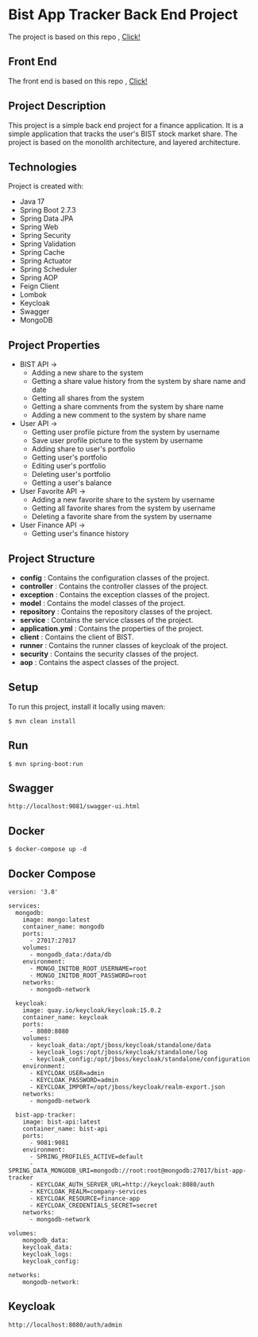 # Bist App Tracker Back End Project

The project is based on this repo , [Click!](https://github.com/alicanli1995/finance-event-driven-elasticsearch-cloud-project)

## Front End

The front end is based on this repo , [Click!](https://github.com/alicanli1995/finance-react-project)

## Project Description

This project is a simple back end project for a finance application. It is a simple application that tracks the user's BIST stock market share. 
The project is based on the monolith architecture, and layered architecture.

## Technologies

Project is created with:

* Java 17
* Spring Boot 2.7.3
* Spring Data JPA
* Spring Web
* Spring Security
* Spring Validation
* Spring Cache
* Spring Actuator
* Spring Scheduler
* Spring AOP
* Feign Client
* Lombok
* Keycloak
* Swagger
* MongoDB

## Project Properties

* BIST API ->
  - Adding a new share to the system
  - Getting a share value history from the system by share name and date
  - Getting all shares from the system
  - Getting a share comments from the system by share name
  - Adding a new comment to the system by share name
* User API ->
  - Getting user profile picture from the system by username
  - Save user profile picture to the system by username
  - Adding share to user's portfolio
  - Getting user's portfolio
  - Editing user's portfolio
  - Deleting user's portfolio
  - Getting a user's balance
* User Favorite API ->
  - Adding a new favorite share to the system by username
  - Getting all favorite shares from the system by username
  - Deleting a favorite share from the system by username
* User Finance API ->
  - Getting user's finance history

## Project Structure

* **config** : Contains the configuration classes of the project.
* **controller** : Contains the controller classes of the project.
* **exception** : Contains the exception classes of the project.
* **model** : Contains the model classes of the project.
* **repository** : Contains the repository classes of the project.
* **service** : Contains the service classes of the project.
* **application.yml** : Contains the properties of the project.
* **client** : Contains the client of BIST.
* **runner** : Contains the runner classes of keycloak of the project.
* **security** : Contains the security classes of the project.
* **aop** : Contains the aspect classes of the project.

## Setup

To run this project, install it locally using maven:

```
$ mvn clean install
```

## Run

```
$ mvn spring-boot:run
```

## Swagger

```
http://localhost:9081/swagger-ui.html
```

## Docker

```
$ docker-compose up -d
```

## Docker Compose

```
version: '3.8'

services:
  mongodb:
    image: mongo:latest
    container_name: mongodb
    ports:
      - 27017:27017
    volumes:
      - mongodb_data:/data/db
    environment:
      - MONGO_INITDB_ROOT_USERNAME=root
      - MONGO_INITDB_ROOT_PASSWORD=root
    networks:
      - mongodb-network

  keycloak:
    image: quay.io/keycloak/keycloak:15.0.2
    container_name: keycloak
    ports:
      - 8080:8080
    volumes:
      - keycloak_data:/opt/jboss/keycloak/standalone/data
      - keycloak_logs:/opt/jboss/keycloak/standalone/log
      - keycloak_config:/opt/jboss/keycloak/standalone/configuration
    environment:
      - KEYCLOAK_USER=admin
      - KEYCLOAK_PASSWORD=admin
      - KEYCLOAK_IMPORT=/opt/jboss/keycloak/realm-export.json
    networks:
      - mongodb-network

  bist-app-tracker:
    image: bist-api:latest
    container_name: bist-api
    ports:
      - 9081:9081
    environment:
      - SPRING_PROFILES_ACTIVE=default
      - SPRING_DATA_MONGODB_URI=mongodb://root:root@mongodb:27017/bist-app-tracker
      - KEYCLOAK_AUTH_SERVER_URL=http://keycloak:8080/auth
      - KEYCLOAK_REALM=company-services
      - KEYCLOAK_RESOURCE=finance-app
      - KEYCLOAK_CREDENTIALS_SECRET=secret
    networks:
      - mongodb-network

volumes:
    mongodb_data:
    keycloak_data:
    keycloak_logs:
    keycloak_config:
    
networks:
    mongodb-network:
```

## Keycloak

```
http://localhost:8080/auth/admin
```










